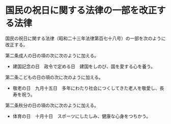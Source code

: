 # 国民の祝日に関する法律の一部を改正する法律

国民の祝日に関する法律（昭和二十三年法律第百七十八号）の一部を次のように改正する。

第二条成人の日の項の次に次のように加える。

- 建国記念の日　政令で定める日　建国をしのび、国を愛する心を養う。

第二条こどもの日の項の次に次のように加える。

- 敬老の日　九月十五日　多年にわたり社会につくしてきた老人を敬愛し、長寿を祝う。

第二条秋分の日の項の次に次のように加える。

- 体育の日　十月十日　スポーツにしたしみ、健康な心身をつちかう。
